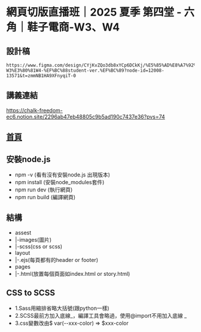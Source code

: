# 網頁切版直播班｜2025 夏季 第四堂 - 六角｜鞋子電商-W3、W4

## 設計稿 
```
https://www.figma.com/design/CYjKvZQo3db8xYCp6DCkKj/%E5%85%AD%E8%A7%92%EF%BD%9C%E9%9E%8B%E5%AD%90%E9%9B%BB%E5%95%86-W3%E3%80%81W4-%EF%BC%88student-ver.%EF%BC%89?node-id=12008-13571&t=zmmNB1HA9XFnyqiT-0
```

## 講義連結
https://chalk-freedom-ec6.notion.site/2296ab47eb48805c9b5ad190c7437e36?pvs=74

## [首頁](https://marcochiu.github.io/20250725_1/)

## 安裝node.js
- npm -v (看有沒有安裝node.js 出現版本)
- npm install (安裝node_modules套件) 
- npm run dev (執行網頁)
- npm run build (編譯網頁)

## 結構
- assest
- |-images(圖片)
- |-scss(css or scss)
- layout
- |-.ejs(每頁都有的header or footer)
- pages
- |-.html(放置每個頁面如index.html or story.html)


## CSS to SCSS
- 1.Sass用縮排省略大括號(跟python一樣)
- 2.SCSS最前方加入底線_，編譯工具會略過，使用@import不用加入底線 _
- 3.css變數改由$ var(--xxx-color) => $xxx-color
